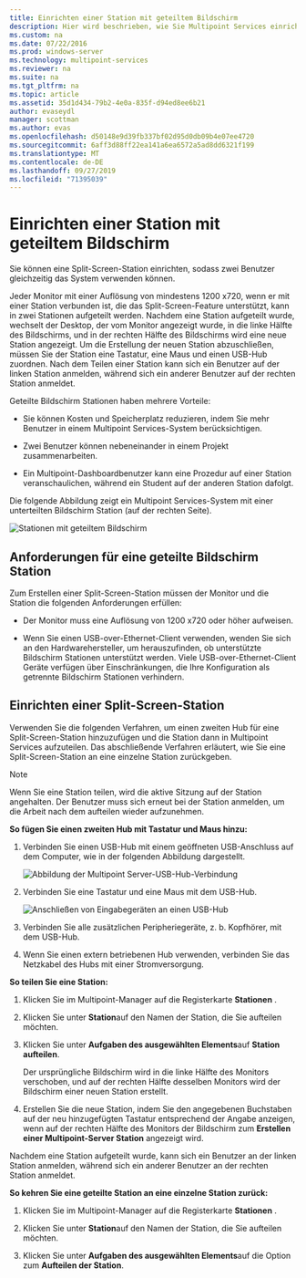 ```yaml
---
title: Einrichten einer Station mit geteiltem Bildschirm
description: Hier wird beschrieben, wie Sie Multipoint Services einrichten, sodass zwei Benutzer ein einzelnes System gemeinsam verwenden können.
ms.custom: na
ms.date: 07/22/2016
ms.prod: windows-server
ms.technology: multipoint-services
ms.reviewer: na
ms.suite: na
ms.tgt_pltfrm: na
ms.topic: article
ms.assetid: 35d1d434-79b2-4e0a-835f-d94ed8ee6b21
author: evaseydl
manager: scottman
ms.author: evas
ms.openlocfilehash: d50148e9d39fb337bf02d95d0db09b4e07ee4720
ms.sourcegitcommit: 6aff3d88ff22ea141a6ea6572a5ad8dd6321f199
ms.translationtype: MT
ms.contentlocale: de-DE
ms.lasthandoff: 09/27/2019
ms.locfileid: "71395039"
---
```

# <a name="set-up-a-split-screen-station"></a>Einrichten einer Station mit geteiltem Bildschirm
Sie können eine Split-Screen-Station einrichten, sodass zwei Benutzer gleichzeitig das System verwenden können.

Jeder Monitor mit einer Auflösung von mindestens 1200 x720, wenn er mit einer Station verbunden ist, die das Split-Screen-Feature unterstützt, kann in zwei Stationen aufgeteilt werden. Nachdem eine Station aufgeteilt wurde, wechselt der Desktop, der vom Monitor angezeigt wurde, in die linke Hälfte des Bildschirms, und in der rechten Hälfte des Bildschirms wird eine neue Station angezeigt. Um die Erstellung der neuen Station abzuschließen, müssen Sie der Station eine Tastatur, eine Maus und einen USB-Hub zuordnen. Nach dem Teilen einer Station kann sich ein Benutzer auf der linken Station anmelden, während sich ein anderer Benutzer auf der rechten Station anmeldet.  
  
Geteilte Bildschirm Stationen haben mehrere Vorteile:  
  
-   Sie können Kosten und Speicherplatz reduzieren, indem Sie mehr Benutzer in einem Multipoint Services-System berücksichtigen.  
  
-   Zwei Benutzer können nebeneinander in einem Projekt zusammenarbeiten.  
  
-   Ein Multipoint-Dashboardbenutzer kann eine Prozedur auf einer Station veranschaulichen, während ein Student auf der anderen Station dafolgt.  
  
Die folgende Abbildung zeigt ein Multipoint Services-System mit einer unterteilten Bildschirm Station (auf der rechten Seite).  
  
![Stationen mit geteiltem Bildschirm](./media/WMS_diagram3.gif)  
   
## <a name="requirements-for-a-split-screen-station"></a>Anforderungen für eine geteilte Bildschirm Station  
Zum Erstellen einer Split-Screen-Station müssen der Monitor und die Station die folgenden Anforderungen erfüllen:  
  
-   Der Monitor muss eine Auflösung von 1200 x720 oder höher aufweisen.  
  
-   Wenn Sie einen USB-over-Ethernet-Client verwenden, wenden Sie sich an den Hardwarehersteller, um herauszufinden, ob unterstützte Bildschirm Stationen unterstützt werden. Viele USB-over-Ethernet-Client Geräte verfügen über Einschränkungen, die Ihre Konfiguration als getrennte Bildschirm Stationen verhindern.  
  
## <a name="setting-up-a-split-screen-station"></a>Einrichten einer Split-Screen-Station  
Verwenden Sie die folgenden Verfahren, um einen zweiten Hub für eine Split-Screen-Station hinzuzufügen und die Station dann in Multipoint Services aufzuteilen. Das abschließende Verfahren erläutert, wie Sie eine Split-Screen-Station an eine einzelne Station zurückgeben.  
  
> [!NOTE]  
> Wenn Sie eine Station teilen, wird die aktive Sitzung auf der Station angehalten. Der Benutzer muss sich erneut bei der Station anmelden, um die Arbeit nach dem aufteilen wieder aufzunehmen.  
  
**So fügen Sie einen zweiten Hub mit Tastatur und Maus hinzu:**  
  
1.  Verbinden Sie einen USB-Hub mit einem geöffneten USB-Anschluss auf dem Computer, wie in der folgenden Abbildung dargestellt.  
  
    ![Abbildung der Multipoint Server-USB-Hub-Verbindung](./media/WMSUSBHubConnection.gif)  
  
2.  Verbinden Sie eine Tastatur und eine Maus mit dem USB-Hub.  
  
    ![Anschließen von Eingabegeräten an einen USB-Hub](./media/WMSUSBDeviceConnection.gif)  
  
3.  Verbinden Sie alle zusätzlichen Peripheriegeräte, z. b. Kopfhörer, mit dem USB-Hub.  
  
4.  Wenn Sie einen extern betriebenen Hub verwenden, verbinden Sie das Netzkabel des Hubs mit einer Stromversorgung.  
  
**So teilen Sie eine Station:**  
  
1.  Klicken Sie im Multipoint-Manager auf die Registerkarte **Stationen** .  
  
2.  Klicken Sie unter **Station**auf den Namen der Station, die Sie aufteilen möchten.  
  
3.  Klicken Sie unter **Aufgaben des ausgewählten Elements**auf **Station aufteilen**.  
  
    Der ursprüngliche Bildschirm wird in die linke Hälfte des Monitors verschoben, und auf der rechten Hälfte desselben Monitors wird der Bildschirm einer neuen Station erstellt.  
  
4.  Erstellen Sie die neue Station, indem Sie den angegebenen Buchstaben auf der neu hinzugefügten Tastatur entsprechend der Angabe anzeigen, wenn auf der rechten Hälfte des Monitors der Bildschirm zum **Erstellen einer Multipoint-Server Station** angezeigt wird.  
  
Nachdem eine Station aufgeteilt wurde, kann sich ein Benutzer an der linken Station anmelden, während sich ein anderer Benutzer an der rechten Station anmeldet.  
  
**So kehren Sie eine geteilte Station an eine einzelne Station zurück:**  
  
1.  Klicken Sie im Multipoint-Manager auf die Registerkarte **Stationen** .  
  
2.  Klicken Sie unter **Station**auf den Namen der Station, die Sie aufteilen möchten.  
  
3.  Klicken Sie unter **Aufgaben des ausgewählten Elements**auf die Option zum **Aufteilen der Station**.